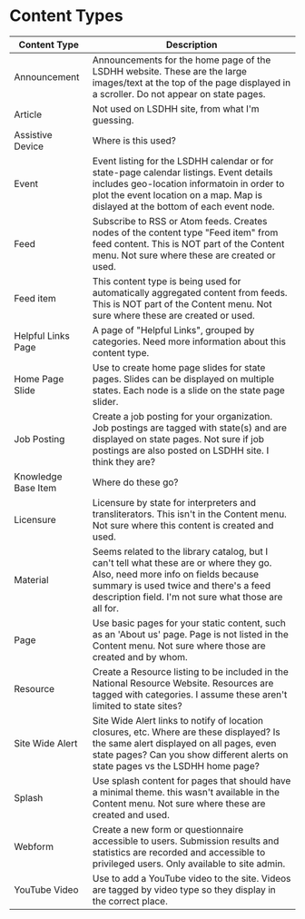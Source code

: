 # Content Types

Content Type  |  Description
---------- | -------------
Announcement          | Announcements for the home page of the LSDHH website. These are the large images/text at the top of the page displayed in a scroller. Do not appear on state pages.
Article               | Not used on LSDHH site, from what I'm guessing.
Assistive Device      | Where is this used?
Event                 | Event listing for the LSDHH calendar or for state-page calendar listings. Event details includes geo-location informatoin in order to plot the event location on a map. Map is dislayed at the bottom of each event node. 
Feed                  | Subscribe to RSS or Atom feeds. Creates nodes of the content type "Feed item" from feed content. This is NOT part of the Content menu. Not sure where these are created or used. 
Feed item	          | This content type is being used for automatically aggregated content from feeds. This is NOT part of the Content menu. Not sure where these are created or used. 
Helpful Links Page	  | A page of "Helpful Links", grouped by categories. Need more information about this content type. 
Home Page Slide	      | Use to create home page slides for state pages. Slides can be displayed on multiple states. Each node is a slide on the state page slider. 
Job Posting	          | Create a job posting for your organization. Job postings are tagged with state(s) and are displayed on state pages. Not sure if job postings are also posted on LSDHH site. I think they are? 
Knowledge Base Item   | Where do these go?
Licensure	          | Licensure by state for interpreters and transliterators. This isn't in the Content menu. Not sure where this content is created and used. 
Material	          | Seems related to the library catalog, but I can't tell what these are or where they go. Also, need more info on fields because summary is used twice and there's a feed description field. I'm not sure what those are all for. 
Page	              | Use basic pages for your static content, such as an 'About us' page. Page is not listed in the Content menu. Not sure where those are created and by whom. 
Resource	          | Create a Resource listing to be included in the National Resource Website. Resources are tagged with categories. I assume these aren't limited to state sites? 
Site Wide Alert	      | Site Wide Alert links to notify of location closures, etc. Where are these displayed? Is the same alert displayed on all pages, even state pages? Can you show different alerts on state pages vs the LSDHH home page? 
Splash	              | Use splash content for pages that should have a minimal theme. this wasn't available in the Content menu. Not sure where these are created and used.  
Webform	              | Create a new form or questionnaire accessible to users. Submission results and statistics are recorded and accessible to privileged users. Only available to site admin. 
YouTube Video	      | Use to add a YouTube video to the site. Videos are tagged by video type so they display in the correct place. 